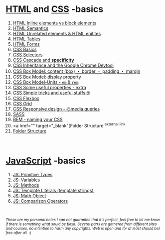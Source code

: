 # [HTML](https://html.spec.whatwg.org/#a-quick-introduction-to-html) and [CSS](https://developer.mozilla.org/en-US/docs/Web/CSS) -basics

1. [HTML Inline elements vs block elements](https://github.com/Klosmi/html-basics/blob/master/inlene-vs-block.md)
2. [HTML Semantics](https://github.com/Klosmi/html-basics/blob/master/HTML-semantic%20markup.md)
3. [HTML Unrelated elements & HTML enitites](https://github.com/Klosmi/html-basics/blob/master/HTML-unrelated-elements-entities.md)
4. [HTML Tables](https://github.com/Klosmi/html-basics/blob/master/HTML-tables_01.md)
5. [HTML Forms](https://github.com/Klosmi/html-basics/blob/master/HTML-forms.md)
6. [CSS Basics](https://github.com/Klosmi/html-basics/blob/master/CSS-basics.md)
7. [CSS Selectors](https://github.com/Klosmi/html-basics/blob/master/CSS-Selectors.md)
8. [CSS Cascade and **specificity**](https://github.com/Klosmi/html-basics/blob/master/CSS-Selectors-Cascade-Specificity.md)
9. [CSS Inheritance and the Google Chrome Devtool](https://github.com/Klosmi/html-basics/blob/master/CSS-Selectors-Inheritance-Devtool.md)
10. [CSS Box Model: content (box) ・ border ・ padding ・ margin](https://github.com/Klosmi/html-basics/blob/master/CSS-BoxModel.md)
11. [CSS Box Model: display property](https://github.com/Klosmi/html-basics/blob/master/CSS-BoxModel-Display.md)
12. [CSS Box Model-Units - `em` & `rem`](https://github.com/Klosmi/html-basics/blob/master/CSS-BoxModel-Units.md)
13. [CSS Some useful properties - extra](https://github.com/Klosmi/html-basics/blob/master/CSS-extra-properties.md)
14. [CSS Simple tricks and useful stuffs 🤓](https://github.com/Klosmi/html-basics/blob/master/CSS-center_an_element.md)
15. [CSS Flexbox](https://github.com/Klosmi/html-basics/blob/master/CSS-FlexBox.md)
16. [CSS Grid](https://github.com/Klosmi/html-basics/blob/master/CSS-Grid.md)
17. [CSS Responsive design - @media queries](https://github.com/Klosmi/html-basics/blob/master/Responsivedesign.md)
18. [SASS](https://github.com/Klosmi/html-basics/blob/master/sass.md)
19. [BEM - naming your CSS](https://github.com/Klosmi/html-basics/blob/master/BEM.md)
20. <a href="" target="_blank"[Folder Structure <sup>external link</sup></a>
21. <a href="https://newbedev.com/what-is-the-meaning-of-the-dist-directory-in-open-source-projects" target="_blank">Folder Structure</a>



<br>

# [JavaScript](https://developer.mozilla.org/en-US/docs/Learn/JavaScript/First_steps) -basics
1. [JS: Primitive Types](https://github.com/Klosmi/html-basics/blob/master/JS-primitiveTypes.md)
2. [JS: Variables](https://github.com/Klosmi/html-basics/blob/master/JS-variables.md)
3. [JS: Methods](https://github.com/Klosmi/html-basics/blob/master/JS-methods.md)
4. [JS: Template Literals (template strings)](https://github.com/Klosmi/html-basics/blob/master/JS-TemplateLiterals.md)
5. [JS: Math Object](https://github.com/Klosmi/html-basics/blob/master/JS-mathObject.md)
6. [JS: Comparison Operators](https://github.com/Klosmi/html-basics/blob/master/JS-comparison_operators.md)

<br>

<sup>*These are my personal notes*
*I can not guarantee that it's perfect, feel free to let me know if there is something what sould be fiexd.*
*Several parts are gathered from different sites and courses, no intention to harm any copyrights. Web is open and (or at least should be) free after all.* ;)</sup>
